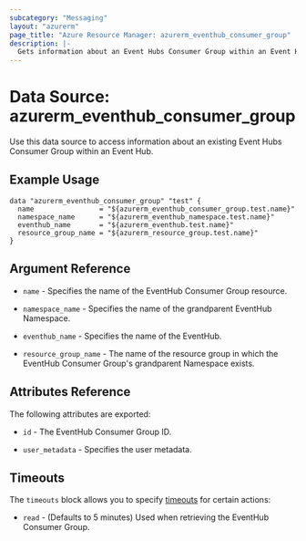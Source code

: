 ```yaml
---
subcategory: "Messaging"
layout: "azurerm"
page_title: "Azure Resource Manager: azurerm_eventhub_consumer_group"
description: |-
  Gets information about an Event Hubs Consumer Group within an Event Hub.
---
```


# Data Source: azurerm_eventhub_consumer_group

Use this data source to access information about an existing Event Hubs Consumer Group within an Event Hub.

## Example Usage

```hcl
data "azurerm_eventhub_consumer_group" "test" {
  name                = "${azurerm_eventhub_consumer_group.test.name}"
  namespace_name      = "${azurerm_eventhub_namespace.test.name}"
  eventhub_name       = "${azurerm_eventhub.test.name}"
  resource_group_name = "${azurerm_resource_group.test.name}"
}
```

## Argument Reference

* `name` - Specifies the name of the EventHub Consumer Group resource.

* `namespace_name` - Specifies the name of the grandparent EventHub Namespace.

* `eventhub_name` - Specifies the name of the EventHub.

* `resource_group_name` - The name of the resource group in which the EventHub Consumer Group's grandparent Namespace exists.

## Attributes Reference

The following attributes are exported:

* `id` - The EventHub Consumer Group ID.

* `user_metadata` - Specifies the user metadata.

## Timeouts

The `timeouts` block allows you to specify [timeouts](https://www.terraform.io/docs/configuration/resources.html#timeouts) for certain actions:

* `read` - (Defaults to 5 minutes) Used when retrieving the EventHub Consumer Group.
